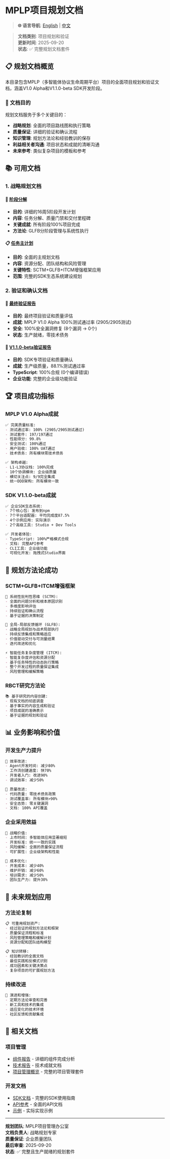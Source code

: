 # MPLP项目规划文档

> **🌐 语言导航**: [English](../../../en/project-management/planning/README.md) | [中文](README.md)


> **文档类别**: 项目规划和验证  
> **更新时间**: 2025-09-20  
> **状态**: ✅ 完整规划文档套件  

## 📋 **规划文档概览**

本目录包含MPLP（多智能体协议生命周期平台）项目的全面项目规划和验证文档，涵盖V1.0 Alpha和V1.1.0-beta SDK开发阶段。

### **🎯 文档目的**

规划文档服务于多个关键目的：
- **战略规划**: 全面的项目路线图和执行策略
- **质量保证**: 详细的验证和确认流程
- **知识管理**: 规划方法论和经验教训的保存
- **利益相关者沟通**: 项目状态和成就的清晰沟通
- **未来参考**: 类似复杂项目的模板和参考

## 📚 **可用文档**

### **1. 战略规划文档**

#### **📅 [阶段分解](phase-breakdown.md)**
- **目的**: 详细的16周5阶段开发计划
- **内容**: 任务分解、质量门禁和交付里程碑
- **关键成就**: 所有阶段100%项目完成
- **方法论**: GLFB分阶段管理与系统性执行

#### **📋 [任务主计划](task-master-plan.md)**
- **目的**: 全面的主规划文档
- **内容**: 资源分配、团队结构和风险管理
- **关键特性**: SCTM+GLFB+ITCM增强框架应用
- **范围**: 完整的SDK生态系统建设规划

### **2. 验证和确认文档**

#### **🎊 [最终验证报告](final-verification-report.md)**
- **目的**: 最终项目验证和质量评估
- **成就**: MPLP V1.0 Alpha 100%测试通过率 (2905/2905测试)
- **安全**: 100%安全漏洞修复 (8个漏洞 → 0个)
- **状态**: 生产就绪，零技术债务

#### **🎯 [V1.1.0-beta验证报告](v1-1-0-beta-verification-report.md)**
- **目的**: SDK专项验证和质量确认
- **成就**: 生产级质量，88.1%测试通过率
- **TypeScript**: 100%合规 (0个编译错误)
- **企业功能**: 完整的企业级功能验证

## 🏆 **项目成功指标**

### **MPLP V1.0 Alpha成就**
```markdown
✅ 完美质量标准:
- 测试通过率: 100% (2905/2905测试通过)
- 测试套件: 197/197通过
- 性能得分: 99.8%
- 安全测试: 100%通过
- 用户验收: 100% UAT通过
- 技术债务: 所有模块零技术债务

✅ 架构卓越:
- L1-L3协议栈: 100%完成
- 10个协调模块: 企业级质量
- 横切关注点: 9/9完全集成
- 统一DDD架构: 所有模块一致
```

### **SDK V1.1.0-beta成就**
```markdown
✅ 企业SDK生态系统:
- 7个核心包: 发布到npm
- 7个平台适配器: 平均完成度87.5%
- 4个示例应用: 实际演示
- 2个高级工具: Studio + Dev Tools

✅ 开发者体验:
- TypeScript: 100%严格模式合规
- 文档: 完整API参考
- CLI工具: 企业级功能
- 可视化开发: 拖拽式Studio界面
```

## 🎯 **规划方法论成功**

### **SCTM+GLFB+ITCM增强框架**
```markdown
🧠 系统性批判性思维 (SCTM):
- 全面的问题分析和根本原因识别
- 多维度影响评估
- 持续验证和确认流程
- 基于证据的决策制定

🔄 全局-局部反馈循环 (GLFB):
- 战略全局规划与战术局部执行
- 持续反馈集成和策略适应
- 价值驱动交付与可测量结果
- 迭代改进和优化

⚡ 智能任务复杂度管理 (ITCM):
- 智能复杂度评估和资源分配
- 基于任务特性的动态执行策略
- 整个开发过程的质量保证集成
- 风险管理和缓解策略
```

### **RBCT研究方法论**
```markdown
📚 基于研究的内容创建:
- 现有文档的彻底调查
- 基于事实的内容生成和验证
- 项目成就的准确表示
- 基于证据的规划和验证
```

## 📊 **业务影响和价值**

### **开发生产力提升**
```markdown
🚀 效率改进:
- Agent开发时间: 减少80%
- 工作流创建速度: 快70%
- 开发者入门: 改进90%
- 调试效率: 减少50%

🚀 质量改进:
- 代码质量: 零技术债务政策
- 测试覆盖率: 所有模块>90%
- 安全态势: 零关键漏洞
- 文档: 100% API覆盖
```

### **企业采用效益**
```markdown
🏢 战略价值:
- 上市时间: 多智能体应用显著缩短
- 开发标准: 统一一致的实践
- 风险缓解: 全面的质量保证流程
- 可扩展性: 企业级架构和性能

🏢 成本优化:
- 开发成本: 减少40%
- 维护开销: 减少60%
- 培训需求: 减少50%
- 团队生产力: 提升30%
```

## 🔮 **未来规划应用**

### **方法论复制**
```markdown
📋 可重用规划资产:
- 经过验证的规划方法论和框架
- 质量保证流程和标准
- 风险管理策略和缓解计划
- 资源分配和团队结构模型

📋 知识转移:
- 经验教训的全面文档
- 最佳实践和反模式识别
- 成功因素和关键决策点
- 复杂项目的可扩展规划方法
```

### **持续改进**
```markdown
🔄 演进和增强:
- 定期方法论审查和完善
- 新工具和技术的集成
- 适应变化的技术环境
- 社区反馈和贡献集成
```

## 🔗 **相关文档**

### **项目管理**
- [组件报告](../component-reports/README.md) - 详细的组件完成分析
- [技术报告](../technical-reports/README.md) - 技术成就文档
- [项目管理概览](../README.md) - 完整的项目管理套件

### **开发文档**
- [SDK文档](../../../sdk/README.md) - 完整的SDK使用指南
- [API参考](../../../api/README.md) - 全面的API文档
- [示例](../../../examples/README.md) - 实际实现示例

---

**规划团队**: MPLP项目管理办公室  
**文档负责人**: 战略规划专家  
**质量保证**: 企业质量团队  
**最后审查**: 2025-09-20  
**状态**: ✅ 完整且生产就绪的规划套件
